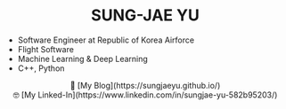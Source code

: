 # <center>SUNG-JAE YU</center>

* Software Engineer at Republic of Korea Airforce
* Flight Software
* Machine Learning & Deep Learning
* C++, Python

<center>🥲 [My Blog](https://sungjaeyu.github.io/)</center>
  
<center>🤓 [My Linked-In](https://www.linkedin.com/in/sungjae-yu-582b95203/)</center>
